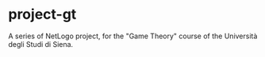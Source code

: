 # project-gt
A series of NetLogo project, for the "Game Theory" course of the Università degli Studi di Siena.
